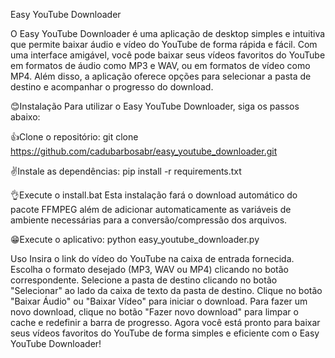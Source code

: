Easy YouTube Downloader

O Easy YouTube Downloader é uma aplicação de desktop simples e intuitiva que permite baixar áudio e vídeo do YouTube de forma rápida e fácil. Com uma interface amigável, você pode baixar seus vídeos favoritos do YouTube em formatos de áudio como MP3 e WAV, ou em formatos de vídeo como MP4. Além disso, a aplicação oferece opções para selecionar a pasta de destino e acompanhar o progresso do download.

😊Instalação
Para utilizar o Easy YouTube Downloader, siga os passos abaixo:

👍Clone o repositório:
git clone https://github.com/cadubarbosabr/easy_youtube_downloader.git

✌️Instale as dependências:
pip install -r requirements.txt

👌Execute o install.bat
Esta instalação fará o download automático do pacote FFMPEG além de adicionar automaticamente as variáveis de ambiente necessárias para a conversão/compressão dos arquivos.

😁Execute o aplicativo:
python easy_youtube_downloader.py

Uso
Insira o link do vídeo do YouTube na caixa de entrada fornecida.
Escolha o formato desejado (MP3, WAV ou MP4) clicando no botão correspondente.
Selecione a pasta de destino clicando no botão "Selecionar" ao lado da caixa de texto da pasta de destino.
Clique no botão "Baixar Áudio" ou "Baixar Vídeo" para iniciar o download.
Para fazer um novo download, clique no botão "Fazer novo download" para limpar o cache e redefinir a barra de progresso.
Agora você está pronto para baixar seus vídeos favoritos do YouTube de forma simples e eficiente com o Easy YouTube Downloader!
